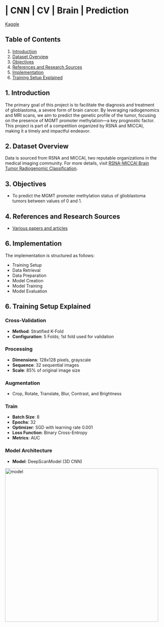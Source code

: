 # | CNN | CV | Brain | Prediction

[Kaggle](https://www.kaggle.com/code/yannicksteph/cnn-cv-brain-classification)

## Table of Contents
1. [Introduction](#introduction)
2. [Dataset Overview](#dataset-overview)
3. [Objectives](#objectives)
4. [References and Research Sources](#references-and-research-sources)
5. [Implementation](#implementation)
6. [Training Setup Explained](#training-setup-explained)

## 1. Introduction
The primary goal of this project is to facilitate the diagnosis and treatment of glioblastoma, a severe form of brain cancer. By leveraging radiogenomics and MRI scans, we aim to predict the genetic profile of the tumor, focusing on the presence of MGMT promoter methylation—a key prognostic factor. This project is part of a competition organized by RSNA and MICCAI, making it a timely and impactful endeavor.

## 2. Dataset Overview
Data is sourced from RSNA and MICCAI, two reputable organizations in the medical imaging community. For more details, visit [RSNA-MICCAI Brain Tumor Radiogenomic Classification](https://www.kaggle.com/competitions/rsna-miccai-brain-tumor-radiogenomic-classification/data?select=train_labels.csv).

## 3. Objectives
- To predict the MGMT promoter methylation status of glioblastoma tumors between values of 0 and 1.

## 4. References and Research Sources
- [Various papers and articles](#)

## 6. Implementation
The implementation is structured as follows:
- Training Setup
- Data Retrieval
- Data Preparation
- Model Creation
- Model Training
- Model Evaluation

## 6. Training Setup Explained
### Cross-Validation
- **Method**: Stratified K-Fold
- **Configuration**: 5 Folds; 1st fold used for validation

### Processing
- **Dimensions**: 128x128 pixels, grayscale
- **Sequence**: 32 sequential images
- **Scale**: 85% of original image size

### Augmentation
- Crop, Rotate, Translate, Blur, Contrast, and Brightness

### Train
- **Batch Size**: 8
- **Epochs**: 32
- **Optimizer**: SGD with learning rate 0.001
- **Loss Function**: Binary Cross-Entropy
- **Metrics**: AUC

### Model Architecture
- **Model**: DeepScanModel (3D CNN)

<img width="500" alt="model" src="https://github.com/YanSte/CNN-CV-Brain-Prediction/assets/6950194/8a76fa90-8fc8-4be9-a35a-6dafd2215103">
